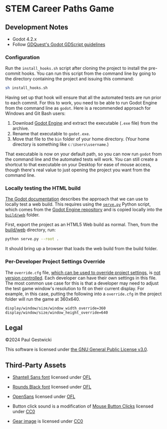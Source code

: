 # STEM Career Paths Game

## Development Notes
- Godot 4.2.x
- Follow [GDQuest's Godot GDScript guidelines](https://gdquest.gitbook.io/gdquests-guidelines/godot-gdscript-guidelines)

### Configuration

Run the `install_hooks.sh` script after cloning the project to install
the pre-commit hooks. 
You can run this script from the command line by going to the directory
containing the project and issuing this command:
```bash
sh install_hooks.sh
```

Having set up that hook will ensure that all the automated tests are run prior to each commit. For this to work, you need to be able to run Godot Engine from the command line as `godot`. Here is a recommended approach for Windows and Git Bash users:
1. Download [Godot Engine](https://godotengine.org/) and extract the executable (`.exe` file) from the archive.
1. Rename that executable to `godot.exe`.
1. Move that file to the `bin` folder of your home directory. (Your home directory is something like `c:\Users\username`.)

That executable is now on your default path, so you can now run `godot` from the command line and the automated tests will work.
You can still create a shortcut to that executable on your Desktop for ease of mouse access, though there's real value to just opening the project you want from the command line.


### Locally testing the HTML build

[The Godot documentation](https://docs.godotengine.org/en/stable/tutorials/export/exporting_for_web.html#serving-the-files) describes the approach that we can use
to locally test a web build. This requires using the [`serve.py`](build/web/serve.py)
Python script, which comes from the [Godot Engine repository](https://raw.githubusercontent.com/godotengine/godot/master/platform/web/serve.py) and is copied locally into
the [`build/web`](build/web) folder.

First, export the project as an HTML5 Web build as normal.
Then, from the [build/web](build/web) directory, run:
```bash
python serve.py --root .
```

It should bring up a browser that loads the web build from the build folder.

### Per-Developer Project Settings Override

The `override.cfg` file, [which can be used to override project
settings](https://docs.godotengine.org/en/stable/classes/class_projectsettings.html),
is [not version controlled](project/.gitignore). Each developer can have their own settings in this file.
The most common use case for this is that a developer may need to adjust the 
test game window's resolution to fit on their current display. For example, in this case, putting the following into a `override.cfg` in the project folder will run the
game at 360x640.
```
display/window/size/window_width_override=360
display/window/size/window_height_override=640
```

## Legal

&copy;2024 Paul Gestwicki

This software is licensed under [the GNU General Public License v3.0](LICENSE).


## Third-Party Assets

- [Shantell Sans font](https://fonts.google.com/specimen/Shantell+Sans) licensed under [OFL](project/common/ShantellSans_license.txt)

- [Rounds Black font](https://www.1001fonts.com/rounds-black-font.html) licensed under [OFL](project/common/RoundsBlack_license.txt)

- [OpenSans](https://fonts.google.com/specimen/Open+Sans) licensed under [OFL](project/ui/credits/OpenSans_license.txt)

- Button click sound is a modification of [Mouse Button Clicks](https://freesound.org/people/aphom000/sounds/687105/) licensed under [CC0](https://creativecommons.org/publicdomain/zero/1.0/)

- [Gear image](https://commons.wikimedia.org/wiki/File:Gear-icon.png) is 
licensed under [CC0](https://creativecommons.org/publicdomain/zero/1.0/)
